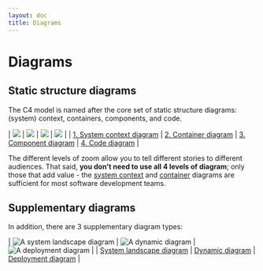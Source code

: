 ```yaml
---
layout: doc
title: Diagrams
---
```


# Diagrams

## Static structure diagrams

The C4 model is named after the core set of static structure diagrams:
(system) context, containers, components, and code.

| ![](https://static.structurizr.com/workspace/36141/diagrams/SystemContext.png) | ![](https://static.structurizr.com/workspace/36141/diagrams/Containers.png) | ![](https://static.structurizr.com/workspace/36141/diagrams/Components.png) | ![](https://static.structurizr.com/workspace/36141/diagrams/MainframeBankingSystemFacade.png) |
| [1. System context diagram](/diagrams/system-context) | [2. Container diagram](/diagrams/container) | [3. Component diagram](/diagrams/component) | [4. Code diagram](/diagrams/code) |

The different levels of zoom allow you to tell different stories to different audiences.
That said, __you don't need to use all 4 levels of diagram__; only those that add value -
the [system context](/diagrams/system-context) and [container](/diagrams/container) diagrams are sufficient for most software development teams.

## Supplementary diagrams

In addition, there are 3 supplementary diagram types:

| ![A system landscape diagram](https://static.structurizr.com/workspace/28201/diagrams/SystemLandscape.png) | ![A dynamic diagram](https://static.structurizr.com/workspace/36141/diagrams/SignIn.png) | ![A deployment diagram](https://static.structurizr.com/workspace/36141/diagrams/LiveDeployment.png) |
| [System landscape diagram](/diagrams/system-landscape) | [Dynamic diagram](/diagrams/dynamic) | [Deployment diagram](/diagrams/deployment) |

<!-- <script type="application/javascript" src="https://code.jquery.com/jquery-3.7.1.slim.min.js"></script>
<script type="application/javascript" src="/assets/c4model.js"></script> -->
